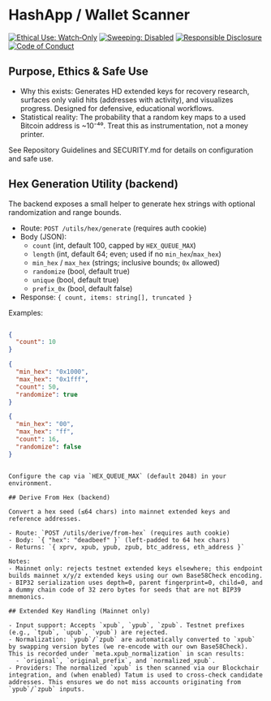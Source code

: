 # HashApp / Wallet Scanner

[![Ethical Use: Watch‑Only](https://img.shields.io/badge/Ethical%20Use-Watch--Only%20By%20Default-brightgreen)](#purpose-ethics--safe-use)
[![Sweeping: Disabled](https://img.shields.io/badge/Sweeping-Disabled%20by%20default-lightgrey)](#purpose-ethics--safe-use)
[![Responsible Disclosure](https://img.shields.io/badge/Security-Responsible%20Disclosure-blue)](SECURITY.md)
[![Code of Conduct](https://img.shields.io/badge/Community-Code%20of%20Conduct-9cf)](CODE_OF_CONDUCT.md)

## Purpose, Ethics & Safe Use

- Why this exists: Generates HD extended keys for recovery research, surfaces only valid hits (addresses with activity), and visualizes progress. Designed for defensive, educational workflows.
- Statistical reality: The probability that a random key maps to a used Bitcoin address is ~10⁻⁴⁰. Treat this as instrumentation, not a money printer.

See Repository Guidelines and SECURITY.md for details on configuration and safe use.

## Hex Generation Utility (backend)

The backend exposes a small helper to generate hex strings with optional randomization and range bounds.

- Route: `POST /utils/hex/generate` (requires auth cookie)
- Body (JSON):
  - `count` (int, default 100, capped by `HEX_QUEUE_MAX`)
  - `length` (int, default 64; even; used if no `min_hex`/`max_hex`)
  - `min_hex` / `max_hex` (strings; inclusive bounds; `0x` allowed)
  - `randomize` (bool, default true)
  - `unique` (bool, default true)
  - `prefix_0x` (bool, default false)
- Response: `{ count, items: string[], truncated }`

Examples:

```json

{
  "count": 10
}
```
```json
{ 
  "min_hex": "0x1000", 
  "max_hex": "0x1fff", 
  "count": 50,
  "randomize": true
}
```
```json
{ 
  "min_hex": "00",
  "max_hex": "ff",
  "count": 16, 
  "randomize": false
}
```

```

Configure the cap via `HEX_QUEUE_MAX` (default 2048) in your environment.

## Derive From Hex (backend)

Convert a hex seed (≤64 chars) into mainnet extended keys and reference addresses.

- Route: `POST /utils/derive/from-hex` (requires auth cookie)
- Body: `{ "hex": "deadbeef" }` (left-padded to 64 hex chars)
- Returns: `{ xprv, xpub, ypub, zpub, btc_address, eth_address }`

Notes:
- Mainnet only: rejects testnet extended keys elsewhere; this endpoint builds mainnet x/y/z extended keys using our own Base58Check encoding.
- BIP32 serialization uses depth=0, parent fingerprint=0, child=0, and a dummy chain code of 32 zero bytes for seeds that are not BIP39 mnemonics.

## Extended Key Handling (Mainnet only)

- Input support: Accepts `xpub`, `ypub`, `zpub`. Testnet prefixes (e.g., `tpub`, `upub`, `vpub`) are rejected.
- Normalization: `ypub`/`zpub` are automatically converted to `xpub` by swapping version bytes (we re‑encode with our own Base58Check). This is recorded under `meta.xpub_normalization` in scan results:
  - `original`, `original_prefix`, and `normalized_xpub`.
- Providers: The normalized `xpub` is then scanned via our Blockchair integration, and (when enabled) Tatum is used to cross‑check candidate addresses. This ensures we do not miss accounts originating from `ypub`/`zpub` inputs.
